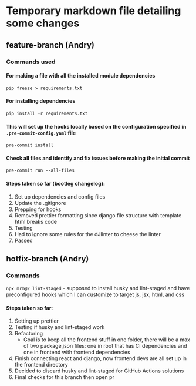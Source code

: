 # Temporary markdown file detailing some changes

## feature-branch (Andry)

### Commands used

#### For making a file with all the installed module dependencies

`pip freeze > requirements.txt`

#### For installing dependencies

`pip install -r requirements.txt`

#### This will set up the hooks locally based on the configuration specified in `.pre-commit-config.yaml` file

`pre-commit install`

#### Check all files and identify and fix issues before making the initial commit

`pre-commit run --all-files`

#### Steps taken so far (bootleg changelog):

1. Set up dependencies and config files
2. Update the .gitignore
3. Prepping for hooks
4. Removed prettier formatting since django file structure with template html breaks code
5. Testing
6. Had to ignore some rules for the dJlinter to cheese the linter
7. Passed

## hotfix-branch (Andry)

### Commands

`npx mrm@2 lint-staged` - supposed to install husky and lint-staged and have preconfigured hooks which I can customize to target js, jsx, html, and css

#### Steps taken so far:

1. Setting up prettier
2. Testing if husky and lint-staged work
3. Refactoring
   - Goal is to keep all the frontend stuff in one folder, there will be a max of two package.json files: one in root that has CI dependencies and one in frontend with frontend dependencies
4. Finish connecting react and django, now frontend devs are all set up in the frontend directory
5. Decided to discard husky and lint-staged for GitHub Actions solutions
6. Final checks for this branch then open pr

